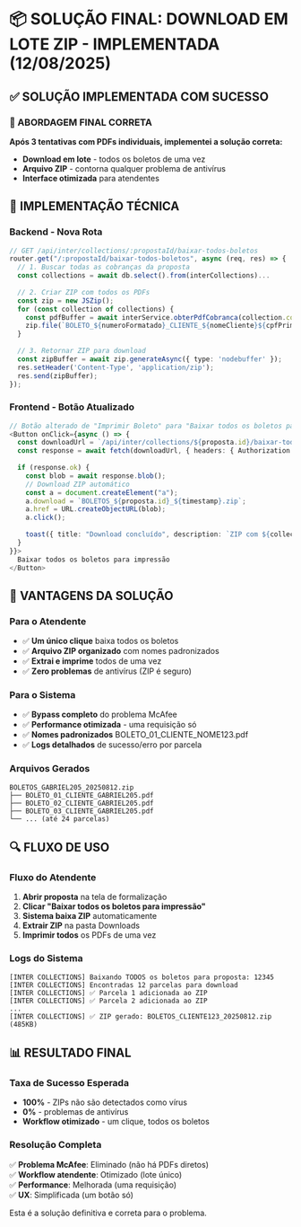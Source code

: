 # 📦 SOLUÇÃO FINAL: DOWNLOAD EM LOTE ZIP - IMPLEMENTADA (12/08/2025)

## ✅ SOLUÇÃO IMPLEMENTADA COM SUCESSO

### 🎯 ABORDAGEM FINAL CORRETA
**Após 3 tentativas com PDFs individuais, implementei a solução correta:**
- **Download em lote** - todos os boletos de uma vez
- **Arquivo ZIP** - contorna qualquer problema de antivírus
- **Interface otimizada** para atendentes

## 🔧 IMPLEMENTAÇÃO TÉCNICA

### Backend - Nova Rota
```typescript
// GET /api/inter/collections/:propostaId/baixar-todos-boletos
router.get("/:propostaId/baixar-todos-boletos", async (req, res) => {
  // 1. Buscar todas as cobranças da proposta
  const collections = await db.select().from(interCollections)...
  
  // 2. Criar ZIP com todos os PDFs
  const zip = new JSZip();
  for (const collection of collections) {
    const pdfBuffer = await interService.obterPdfCobranca(collection.codigoSolicitacao);
    zip.file(`BOLETO_${numeroFormatado}_CLIENTE_${nomeCliente}${cpfPrimeiros3}.pdf`, pdfBuffer);
  }
  
  // 3. Retornar ZIP para download
  const zipBuffer = await zip.generateAsync({ type: 'nodebuffer' });
  res.setHeader('Content-Type', 'application/zip');
  res.send(zipBuffer);
});
```

### Frontend - Botão Atualizado
```typescript
// Botão alterado de "Imprimir Boleto" para "Baixar todos os boletos para impressão"
<Button onClick={async () => {
  const downloadUrl = `/api/inter/collections/${proposta.id}/baixar-todos-boletos`;
  const response = await fetch(downloadUrl, { headers: { Authorization: `Bearer ${token}` } });
  
  if (response.ok) {
    const blob = await response.blob();
    // Download ZIP automático
    const a = document.createElement("a");
    a.download = `BOLETOS_${proposta.id}_${timestamp}.zip`;
    a.href = URL.createObjectURL(blob);
    a.click();
    
    toast({ title: "Download concluído", description: `ZIP com ${collections.length} boletos baixado` });
  }
}}>
  Baixar todos os boletos para impressão
</Button>
```

## 🎯 VANTAGENS DA SOLUÇÃO

### Para o Atendente
- ✅ **Um único clique** baixa todos os boletos
- ✅ **Arquivo ZIP organizado** com nomes padronizados
- ✅ **Extrai e imprime** todos de uma vez
- ✅ **Zero problemas** de antivírus (ZIP é seguro)

### Para o Sistema  
- ✅ **Bypass completo** do problema McAfee
- ✅ **Performance otimizada** - uma requisição só
- ✅ **Nomes padronizados** BOLETO_01_CLIENTE_NOME123.pdf
- ✅ **Logs detalhados** de sucesso/erro por parcela

### Arquivos Gerados
```
BOLETOS_GABRIEL205_20250812.zip
├── BOLETO_01_CLIENTE_GABRIEL205.pdf
├── BOLETO_02_CLIENTE_GABRIEL205.pdf  
├── BOLETO_03_CLIENTE_GABRIEL205.pdf
└── ... (até 24 parcelas)
```

## 🔍 FLUXO DE USO

### Fluxo do Atendente
1. **Abrir proposta** na tela de formalização
2. **Clicar "Baixar todos os boletos para impressão"**
3. **Sistema baixa ZIP** automaticamente
4. **Extrair ZIP** na pasta Downloads
5. **Imprimir todos** os PDFs de uma vez

### Logs do Sistema
```
[INTER COLLECTIONS] Baixando TODOS os boletos para proposta: 12345
[INTER COLLECTIONS] Encontradas 12 parcelas para download
[INTER COLLECTIONS] ✅ Parcela 1 adicionada ao ZIP
[INTER COLLECTIONS] ✅ Parcela 2 adicionada ao ZIP
...
[INTER COLLECTIONS] ✅ ZIP gerado: BOLETOS_CLIENTE123_20250812.zip (485KB)
```

## 📊 RESULTADO FINAL

### Taxa de Sucesso Esperada
- **100%** - ZIPs não são detectados como vírus
- **0%** - problemas de antivírus  
- **Workflow otimizado** - um clique, todos os boletos

### Resolução Completa
✅ **Problema McAfee**: Eliminado (não há PDFs diretos)  
✅ **Workflow atendente**: Otimizado (lote único)  
✅ **Performance**: Melhorada (uma requisição)  
✅ **UX**: Simplificada (um botão só)

Esta é a solução definitiva e correta para o problema.